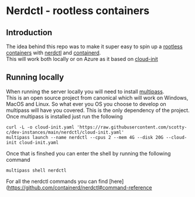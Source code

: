 # Nerdctl - rootless containers

## Introduction
The idea behind this repo was to make it super easy to spin up a [rootless containers](https://github.com/rootless-containers) with [nerdctl](https://github.com/containerd/nerdctl) and [containerd](https://github.com/containerd/containerd).  
This will work both locally or on Azure as it based on [cloud-init](https://cloudinit.readthedocs.io/en/latest/)  

## Running locally 
When running the server locally you will need to install [multipass](https://multipass.run/).  
This is an open source project from canonical which will work on Windows, MacOS and Linux. So what ever you OS you choose to develop on multipass will have you covered. This is the only dependency of the project. 
Once multipass is installed just run the following 
```
curl -L -o cloud-init.yaml 'https://raw.githubusercontent.com/scotty-c/dev-instances/main/nerdctl/cloud-init.yaml'
multipass launch --name nerdctl --cpus 2 --mem 4G --disk 20G --cloud-init cloud-init.yaml
```

Once that is finshed you can enter the shell by running the following command
```
multipass shell nerdctl
```

For all the nerdctl commands you can find [here](https://github.com/containerd/nerdctl#command-reference